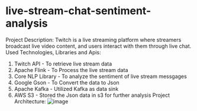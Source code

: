 ﻿# live-stream-chat-sentiment-analysis
 Project Description: 
 Twitch is a live streaming platform where streamers broadcast live video content, and users interact with them through live chat.
 Used Technologies, Libraries and Apis:
 1. Twitch API       -  To retrieve live stream data
 2. Apache Flink     -  To Process the live stream data
 3. Core NLP Library -  To analyze the sentiment of live stream messgages
 4. Google Gson      -  To Convert the data to Json
 5. Apache Kafka     -  Utilized Kafka as data sink
 6. AWS S3           -  Stored the Json data in s3 for further analysis
Project Architecture:
![image](https://github.com/Swathi-Reddy1408/live-stream-chat-sentiment-analysis/assets/52827609/25c7b745-c9d2-449b-abb9-425601739248)
